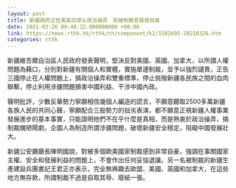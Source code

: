 ```yaml
---
layout: post
title: 新疆政府正告美英加停止政治操弄　有被制裁官員感自豪
date: 2021-03-26 09:48:22.000000000 +08:00
link: https://news.rthk.hk/rthk/ch/component/k2/1582695-20210326.htm
categories: rthk
---
```


新疆維吾爾自治區人民政府發表聲明，堅決反對美國、英國、加拿大，以所謂人權問題為藉口，分別對新疆有關個人和實體，實施單邊制裁，並予以強烈譴責，正告三國停止在人權問題上，搞政治操弄和雙重標準，停止挑撥新疆各民族之間的血肉聯繫，停止利用涉疆問題損害中國利益、干涉中國內政。

聲明批評，少數反華勢力寧願相信幾個人編造的謊言，不願意聽取2500多萬新疆各族人民的共同心聲，寧願配合三股勢力的拙劣表演，都不願意正視新疆人權事業發展進步的基本事實，只能證明他們不在乎什麼是真相，而是熱衷於政治操弄，搞制裁醜陋鬧劇，企圖人為制造所謂涉疆問題，破壞新疆安全穩定，阻礙中國發展壯大。

新疆公安廳廳長陳明國說，對被多個歐美國家制裁感到非常自豪，強調在事關國家主權、安全和發展利益的問題上，不會作出任何妥協退讓。另一名被制裁的新疆生產建設兵團書記王君正亦表示，完全無興趣去歐盟、美國、英國和加拿大，在這些地方無存款，所謂制裁不過是自取其辱、廢紙一張。
